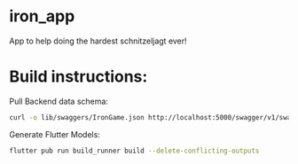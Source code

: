 # iron_app

App to help doing the hardest schnitzeljagt ever!

# Build instructions:

Pull Backend data schema:

```bash
curl -o lib/swaggers/IronGame.json http://localhost:5000/swagger/v1/swagger.json
```

Generate Flutter Models:

```bash
flutter pub run build_runner build --delete-conflicting-outputs
```
